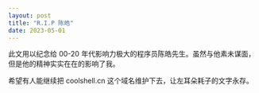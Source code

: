 ```yaml
---
layout: post
title: "R.I.P 陈皓"
date: 2023-05-01
---
```


此文用以纪念给 00-20 年代影响力极大的程序员陈皓先生。虽然与他素未谋面，但是他的精神实实在在的影响了我。

希望有人能继续把 coolshell.cn 这个域名维护下去，让左耳朵耗子的文字永存。
